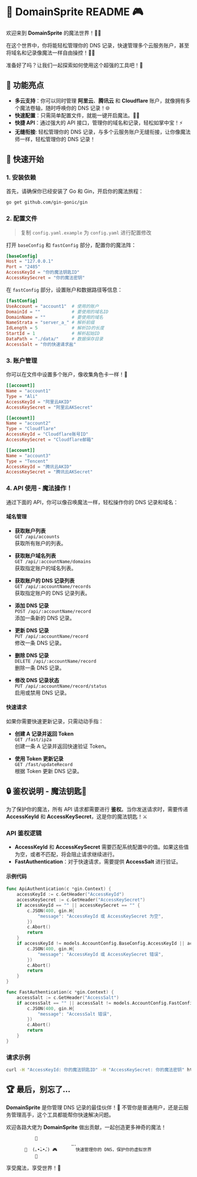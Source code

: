 # 🌟 DomainSprite README 🎮

欢迎来到 **DomainSprite** 的魔法世界！🌸✨

在这个世界中，你将能轻松管理你的 DNS 记录，快速管理多个云服务账户，甚至将域名和记录像魔法一样自由操控！🎩🔮

准备好了吗？让我们一起探索如何使用这个超强的工具吧！🚀

## 🏰 功能亮点

- **多云支持**：你可以同时管理 **阿里云**、**腾讯云** 和 **Cloudflare** 账户，就像拥有多个魔法卷轴，随时呼唤你的 DNS 记录！🌐
- **快速配置**：只需简单配置文件，就能一键开启魔法。📜✨
- **快捷 API**：通过强大的 API 接口，管理你的域名和记录，轻松如掌中宝！⚡
- **无缝衔接**: 轻松管理你的 DNS 记录，与多个云服务账户无缝衔接，让你像魔法师一样，轻松管理你的 DNS 记录！

## 🚀 快速开始

### 1. 安装依赖

首先，请确保你已经安装了 Go 和 Gin，开启你的魔法旅程：

```bash
go get github.com/gin-gonic/gin
```

### 2. 配置文件

> 复制 `config.yaml.example` 为 `config.yaml` 进行配置修改

打开 `baseConfig` 和 `fastConfig` 部分，配置你的魔法阵：

```toml
[baseConfig]
Host = "127.0.0.1"
Port = "2485"
AccessKeyId = "你的魔法钥匙ID"
AccessKeySecret = "你的魔法密钥"
```

在 `fastConfig` 部分，设置账户和数据路径等信息：

```toml
[fastConfig]
UseAccount = "account1"  # 使用的账户
DomainId = ""            # 要使用的域名ID
DomainName = ""          # 要使用的域名
NameStrata = "server_a_" # 解析前缀
IdLength = 5             # 解析ID的长度
StartId = 1              # 解析起始ID
DataPath = "./data/"     # 数据保存目录
AccessSalt = "你的快速请求盐"
```

### 3. 账户管理

你可以在文件中设置多个账户，像收集角色卡一样！🌟

```toml
[[account]]
Name = "account1"
Type = "Ali"
AccessKeyId = "阿里云AKID"
AccessKeySecret = "阿里云AKSecret"

[[account]]
Name = "account2"
Type = "Cloudflare"
AccessKeyId = "Cloudflare账号ID"
AccessKeySecret = "Cloudflare邮箱"

[[account]]
Name = "account3"
Type = "Tencent"
AccessKeyId = "腾讯云AKID"
AccessKeySecret = "腾讯云AKSecret"
```

### 4. API 使用 - 魔法操作！

通过下面的 API，你可以像召唤魔法一样，轻松操作你的 DNS 记录和域名：

#### 域名管理

- **获取账户列表**  
  `GET /api/accounts`  
  获取所有账户的列表。

- **获取账户域名列表**  
  `GET /api/:accountName/domains`  
  获取指定账户的域名列表。

- **获取账户的 DNS 记录列表**  
  `GET /api/:accountName/records`  
  获取指定账户的 DNS 记录列表。

- **添加 DNS 记录**  
  `POST /api/:accountName/record`  
  添加一条新的 DNS 记录。

- **更新 DNS 记录**  
  `PUT /api/:accountName/record`  
  修改一条 DNS 记录。

- **删除 DNS 记录**  
  `DELETE /api/:accountName/record`  
  删除一条 DNS 记录。

- **修改 DNS 记录状态**  
  `PUT /api/:accountName/record/status`  
  启用或禁用 DNS 记录。

#### 快速请求

如果你需要快速更新记录，只需动动手指：

- **创建 A 记录并返回 Token**  
  `GET /fast/ip2a`  
  创建一条 A 记录并返回快速验证 Token。

- **使用 Token 更新记录**  
  `GET /fast/updateRecord`  
  根据 Token 更新 DNS 记录。

## 🔒 鉴权说明 - 魔法钥匙🔑

为了保护你的魔法，所有 API 请求都需要进行 **鉴权**。当你发送请求时，需要传递 **AccessKeyId** 和 **AccessKeySecret**，这是你的魔法钥匙！⚔️

### API 鉴权逻辑

- **AccessKeyId** 和 **AccessKeySecret** 需要匹配系统配置中的值。如果这些值为空，或者不匹配，将会阻止请求继续进行。
- **FastAuthentication**：对于快速请求，需要提供 **AccessSalt** 进行验证。

#### 示例代码

```go
func ApiAuthentication(c *gin.Context) {
	accessKeyId := c.GetHeader("AccessKeyId")
	accessKeySecret := c.GetHeader("AccessKeySecret")
	if accessKeyId == "" || accessKeySecret == "" {
		c.JSON(400, gin.H{
			"message": "AccessKeyId 或 AccessKeySecret 为空",
		})
		c.Abort()
		return
	}
	if accessKeyId != models.AccountConfig.BaseConfig.AccessKeyId || accessKeySecret != models.AccountConfig.BaseConfig.AccessKeySecret {
		c.JSON(400, gin.H{
			"message": "AccessKeyId 或 AccessKeySecret 错误",
		})
		c.Abort()
		return
	}
}

func FastAuthentication(c *gin.Context) {
	accessSalt := c.GetHeader("AccessSalt")
	if accessSalt == "" || accessSalt != models.AccountConfig.FastConfig.AccessSalt {
		c.JSON(400, gin.H{
			"message": "AccessSalt 错误",
		})
		c.Abort()
		return
	}
}
```

### 请求示例

```bash
curl -H "AccessKeyId: 你的魔法钥匙ID" -H "AccessKeySecret: 你的魔法密钥" http://127.0.0.1:2485/api/accounts
```

## 🏆 最后，别忘了...

**DomainSprite** 是你管理 DNS 记录的最佳伙伴！💫 不管你是普通用户，还是云服务管理高手，这个工具都能帮你快速解决问题。

欢迎各路大佬为 **DomainSprite** 做出贡献，一起创造更多神奇的魔法！

```plaintext
           🌸
    ⠀⠀⠀⠀⠀⠀⠀⠀⠀⠀⠀⠀⠀⠀⠀⠀⠀⣀⡀⠀⠀⠀⠀⠀⠀⠀⠀⠀⠀⠀⠀⠀⠀⠀
       🌼  (｡•̀ᴗ•́｡) 🎮       快速管理你的 DNS，保护你的虚拟世界
           🌻⠀⠀⠀⠀⠀⠀⠀⠀⠀⠀⠀⠀⠀⠀⠀⠀⠀⠀⠀⠀⠀⠀⠀⠀⠀⠀⠀⠀⠀⠀⠀
``` 

享受魔法，享受世界！🌈